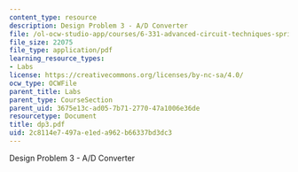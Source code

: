 ```yaml
---
content_type: resource
description: Design Problem 3 - A/D Converter
file: /ol-ocw-studio-app/courses/6-331-advanced-circuit-techniques-spring-2002/2c8114e7497ae1eda962b66337bd3dc3_dp3.pdf
file_size: 22075
file_type: application/pdf
learning_resource_types:
- Labs
license: https://creativecommons.org/licenses/by-nc-sa/4.0/
ocw_type: OCWFile
parent_title: Labs
parent_type: CourseSection
parent_uid: 3675e13c-ad05-7b71-2770-47a1006e36de
resourcetype: Document
title: dp3.pdf
uid: 2c8114e7-497a-e1ed-a962-b66337bd3dc3
---
```

Design Problem 3 - A/D Converter